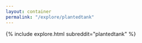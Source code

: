 ```yaml
---
layout: container
permalink: "/explore/plantedtank"
---
```


<link rel="stylesheet" type="text/css" href="/static/css/explore.css">
{% include explore.html subreddit="plantedtank" %}
